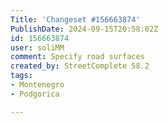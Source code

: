 ```yaml
---
Title: 'Changeset #156663874'
PublishDate: 2024-09-15T20:58:02Z
id: 156663874
user: soliMM
comment: Specify road surfaces
created_by: StreetComplete 58.2
tags:
- Montenegro
- Podgorica

---
```

